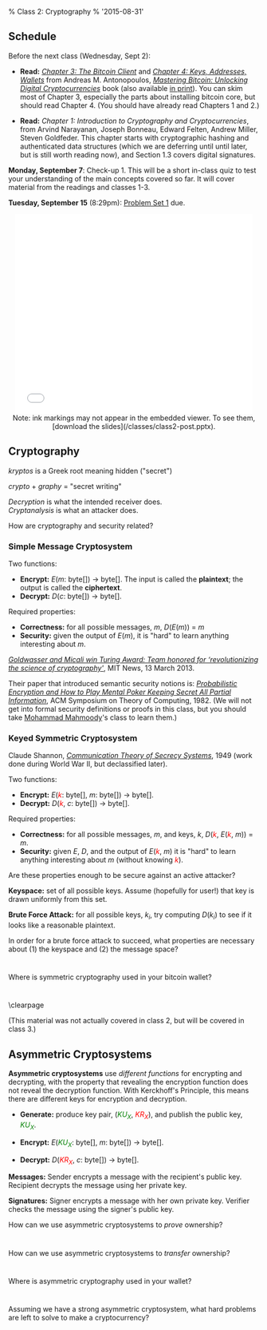 % Class 2: Cryptography
% '2015-08-31'
## Schedule 

   <div class="todo">
Before the next class (Wednesday, Sept 2):

- **Read:** [_Chapter 3: The Bitcoin
Client_](https://github.com/aantonop/bitcoinbook/blob/develop/ch03.asciidoc)
and [_Chapter 4: Keys, Addresses,
Wallets_](https://github.com/aantonop/bitcoinbook/blob/develop/ch04.asciidoc)
from Andreas M. Antonopoulos, [_Mastering Bitcoin: Unlocking Digital
Cryptocurrencies_](https://github.com/aantonop/bitcoinbook) book (also
available [in
print](http://www.amazon.com/Mastering-Bitcoin-Unlocking-Digital-Crypto-Currencies/dp/1449374042)).
You can skim most of Chapter 3, especially the parts about installing
bitcoin core, but should read Chapter 4.  (You should have already read
Chapters 1 and 2.)

- **Read:** _Chapter 1: Introduction to Cryptography and
Cryptocurrencies_,
from Arvind Narayanan, Joseph Bonneau, Edward Felten, Andrew Miller,
Steven Goldfeder.  This chapter starts with cryptographic hashing and authenticated data
structures (which we are deferring until until later, but is still worth
reading now), and Section 1.3 covers digital signatures.

**Monday, September 7**: Check-up 1.  This will be a short in-class quiz
  to test your understanding of the main concepts covered so far.  It
  will cover material from the readings and classes 1-3.

**Tuesday, September 15** (8:29pm): [Problem Set 1](http://www.bitcoin-class.org/ps/ps1) due.

   </div>
<!--more-->

<center>
<iframe src="//www.slideshare.net/slideshow/embed_code/key/ppf9BW9JlnIXC5"
width="476" height="400" frameborder="0" marginwidth="0"
marginheight="0" scrolling="no"></iframe>

   <div class="caption">
Note: ink markings may not appear in the
embedded viewer.  To see them, [download the slides](/classes/class2-post.pptx).
   </div>

</center>


<!--
how is it possible to own something digital?

- copyright!

England

1662 - Licensing of the Press Act

guild of printers, "Stationer's Company" (formed in 1403, royal charter in 1557)
granted monopoly on printing [cf. Chinese granting monopoly on salt production]
exclusive right to print - responsible for censoring

ended in 1694 - no restrictions	       


Act of Queen Anne
-->

## Cryptography

_kryptos_ is a Greek root meaning hidden ("secret")

_crypto_ + _graphy_ = "secret writing"

_Decryption_ is what the intended receiver does.  
_Cryptanalysis_ is what an attacker does.  

How are cryptography and security related?
<div class="gap">

</div>

### Simple Message Cryptosystem

Two functions:

- **Encrypt:** <span class="math">_E_(_m_: byte[]) $\rightarrow$ byte[]</span>.  The input is called the
    **plaintext**; the output is called the **ciphertext**.
- **Decrypt:** <span class="math">_D_(_c_: byte[]) $\rightarrow$ byte[]</span>.

Required properties:

- **Correctness:** for all possible messages, <span class="math">_m_, _D_(_E_(_m_)) = _m_</span>
- **Security:** given the output of <span class="math">_E_(_m_)</span>, it is "hard" to learn anything interesting about <span class="math">_m_</span>.  

[_Goldwasser and Micali win Turing Award: Team honored for
‘revolutionizing the science of
cryptography'_](http://web.mit.edu/newsoffice/2013/goldwasser-and-micali-win-turing-award-0313.html),
MIT News, 13 March 2013. 

Their paper that introduced semantic security notions is:
[_Probabilistic Encryption and How to Play Mental Poker Keeping Secret
All Partial
Information_](http://groups.csail.mit.edu/cis/pubs/shafi/1982-stoc.pdf),
ACM Symposium on Theory of Computing, 1982.  (We will not get into
formal security definitions or proofs in this class, but you should take
[Mohammad Mahmoody](http://www.cs.virginia.edu/~mohammad/)'s class to
learn them.)

### Keyed Symmetric Cryptosystem

Claude Shannon, [_Communication Theory of Secrecy Systems_](http://netlab.cs.ucla.edu/wiki/files/shannon1949.pdf), 1949 (work done during World War II, but declassified later).

Two functions:

- **Encrypt:** <span class="math">_E_(_<font color="red">k</font>_: byte[], _m_: byte[]) $\rightarrow$ byte[]</span>. 
- **Decrypt:** <span class="math">_D_(_<font color="red">k</font>_, _c_: byte[]) $\rightarrow$ byte[]</span>.

Required properties:

- **Correctness:** for all possible messages, <span class="math">_m_</span>, and keys, <span class="math">_k_</span>, <span class="math">_D_(_<font color="red">k</font>_, _E_(_<font color="red">k</font>_, _m_)) = _m_</span>.
- **Security:** given <span class="math">_E_</span>, <span class="math">_D_</span>, and the output of <span class="math">_E_(<font color="red">_k_</font>, _m_)</span> it is "hard" to learn anything interesting about <span class="math">_m_</span> (without knowing <span class="math"><font color="red">_k_</font></span>).

Are these properties enough to be secure against an active attacker?
<div class="gap">

</div>

**Keyspace:** set of all possible keys.  Assume (hopefully for
  user!) that key is drawn uniformly from this set.

**Brute Force Attack:** for all possible keys, <span
  class="math">$k_i$</span>, try computing <span
  class="math">_D_($k_i$)</span> to see if it looks like a
  reasonable plaintext.  

In order for a brute force attack to succeed, what properties are
necessary about (1) the keyspace and (2) the message space?


#


Where is symmetric cryptography used in your bitcoin wallet?


#
#


\clearpage

(This material was not actually covered in class 2, but will be covered in class 3.)

## Asymmetric Cryptosystems

**Asymmetric cryptosystems** use _different functions_ for encrypting
  and decrypting, with the property that revealing the encryption
  function does not reveal the decryption function.  With Kerckhoff's
  Principle, this means there are different keys for encryption and
  decryption.

- **Generate:** produce key pair, <span class="math">(_<font color="green">$KU_{X}$</font>_, _<font color="red">$KR_{X}$</font>_)</span>, and publish the public key, <span class="math">_<font color="green">$KU_{X}$</font>_</span>.

- **Encrypt:** <span class="math">_E_(_<font color="green">$KU_{X}$</font>_: byte[], _m_: byte[]) $\rightarrow$ byte[]</span>. 

- **Decrypt:** <span class="math">_D_(_<font color="red">$KR_{X}$</font>_, _c_: byte[]) $\rightarrow$ byte[]</span>.

**Messages:** Sender encrypts a message with the recipient's public key.
  Recipient decrypts the message using her private key.

**Signatures:** Signer encrypts a message with her own private key.
  Verifier checks the message using the signer's public key.

How can we use asymmetric cryptosystems to _prove_ ownership?

#


How can we use asymmetric cryptosystems to _transfer_ ownership?

#


Where is asymmetric cryptography used in your wallet?

#


Assuming we have a strong asymmetric cryptosystem, what hard problems are left
to solve to make a cryptocurrency?


#

